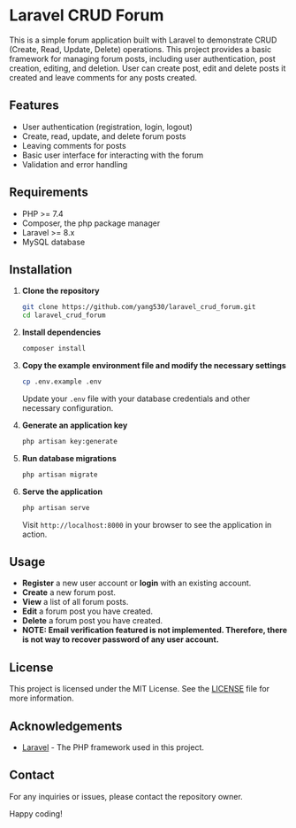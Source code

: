 # Laravel CRUD Forum

This is a simple forum application built with Laravel to demonstrate CRUD (Create, Read, Update, Delete) operations. This project provides a basic framework for managing forum posts, including user authentication, post creation, editing, and deletion. User can create post, edit and delete posts it created and leave comments for any posts created.  

## Features

- User authentication (registration, login, logout)
- Create, read, update, and delete forum posts
- Leaving comments for posts
- Basic user interface for interacting with the forum
- Validation and error handling

## Requirements

- PHP >= 7.4
- Composer, the php package manager
- Laravel >= 8.x
- MySQL database

## Installation

1. **Clone the repository**

    ```bash
    git clone https://github.com/yang530/laravel_crud_forum.git
    cd laravel_crud_forum
    ```

2. **Install dependencies**

    ```bash
    composer install
    ```

3. **Copy the example environment file and modify the necessary settings**

    ```bash
    cp .env.example .env
    ```

    Update your `.env` file with your database credentials and other necessary configuration.

4. **Generate an application key**

    ```bash
    php artisan key:generate
    ```

5. **Run database migrations**

    ```bash
    php artisan migrate
    ```

6. **Serve the application**

    ```bash
    php artisan serve
    ```

    Visit `http://localhost:8000` in your browser to see the application in action.

## Usage

- **Register** a new user account or **login** with an existing account.
- **Create** a new forum post.
- **View** a list of all forum posts.
- **Edit** a forum post you have created.
- **Delete** a forum post you have created.
- **NOTE: Email verification featured is not implemented. Therefore, there is not way to recover password of any user account.**

## License

This project is licensed under the MIT License. See the [LICENSE](LICENSE) file for more information.

## Acknowledgements

- [Laravel](https://laravel.com/) - The PHP framework used in this project.

## Contact

For any inquiries or issues, please contact the repository owner.

Happy coding!
